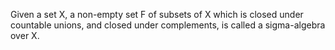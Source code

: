 Given a set X, a non-empty set F of subsets of X which is closed under
countable unions, and closed under complements, is called a
sigma-algebra over X.
